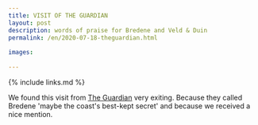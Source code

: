 ```yaml
---
title: VISIT OF THE GUARDIAN
layout: post
description: words of praise for Bredene and Veld & Duin
permalink: /en/2020-07-18-theguardian.html
    
images:   
    
---
```


{% include links.md %}

We found this visit from [The Guardian](https://www.theguardian.com/travel/2020/jul/18/summer-belgium-coast-endless-beaches-sand-dunes-nature-reserves-resorts) very exiting. 
Because they called Bredene 'maybe the coast's best-kept secret' and because we received a nice mention.



